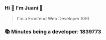 ### Hi 👋 I&#39;m Juani 🦁

> I&#39;m a Frontend Web Developer SSR

### 📚 Minutes being a developer: 1839773
